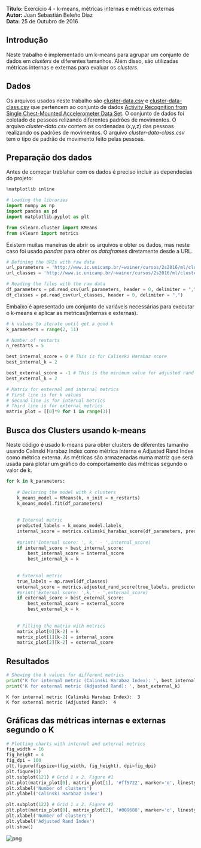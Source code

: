 
**Titulo:** Exercício 4 - k-means, métricas internas e métricas externas <br>
**Autor:** Juan Sebastián Beleño Díaz <br>
**Data:** 25 de Outubro de 2016 <br>

## Introdução
Neste trabalho é implementado um k-means para agrupar um conjunto de dados em *clusters* de diferentes tamanhos. Além disso, são utilizadas métricas internas e externas para evaluar os *clusters*.

## Dados
Os arquivos usados neste trabalho são [cluster-data.csv](http://www.ic.unicamp.br/%7Ewainer/cursos/2s2016/ml/cluster-data.csv) e [cluster-data-class.csv](http://www.ic.unicamp.br/%7Ewainer/cursos/2s2016/ml/cluster-data-class.csv) que pertencem ao conjunto de dados [Activity Recognition from Single Chest-Mounted Accelerometer Data Set](https://archive.ics.uci.edu/ml/datasets/Activity+Recognition+from+Single+Chest-Mounted+Accelerometer). O conjunto de dados foi coletado de pessoas relizando diferentes padrões de movimentos. O arquivo *cluster-data.csv* contem as cordenadas (x,y,z) das pessoas realizando os padrões de movimentos. O arquivo *cluster-data-class.csv* tem o tipo de padrão de movimento feito pelas pessoas.

## Preparação dos dados
Antes de começar trablahar com os dados é preciso incluir as dependecias do projeto:


```python
%matplotlib inline

# Loading the libraries
import numpy as np
import pandas as pd
import matplotlib.pyplot as plt

from sklearn.cluster import KMeans
from sklearn import metrics
```

Existem muitas maneiras de abrir os arquivos e obter os dados, mas neste caso foi usado *pandas* para obter os *dataframes* diretamente desde a URL.


```python
# Defining the URIs with raw data
url_parameters = 'http://www.ic.unicamp.br/~wainer/cursos/2s2016/ml/cluster-data.csv'
url_classes = 'http://www.ic.unicamp.br/~wainer/cursos/2s2016/ml/cluster-data-class.csv'

# Reading the files with the raw data
df_parameters = pd.read_csv(url_parameters, header = 0, delimiter = ",")
df_classes = pd.read_csv(url_classes, header = 0, delimiter = ",")
```

Embaixo é apresentado um conjunto de variáveis necessárias para executar o k-means e aplicar as metricas(internas e externas). 


```python
# k values to iterate until get a good k
k_parameters = range(2, 11)

# Number of restarts
n_restarts = 5

best_internal_score = 0 # This is for Calinski Harabaz score
best_internal_k = 2

best_external_score = -1 # This is the minimum value for adjusted rand score
best_external_k = 2

# Matrix for external and internal metrics
# First line is for k values
# Second line is for internal metrics
# Third line is for external metrics
matrix_plot = [[0]*9 for i in range(3)]
```

## Busca dos Clusters usando k-means
Neste código é usado k-means para obter clusters de diferentes tamanho usando Calinski Harabaz Index como métrica interna e Adjusted Rand Index como métrica externa. As métricas são armazenadas numa matriz que será usada para plotar um gráfico do comportamento das métricas segundo o valor de k.


```python
for k in k_parameters:
    
    # Declaring the model with k clusters
    k_means_model = KMeans(k, n_init = n_restarts)
    k_means_model.fit(df_parameters)
    
    
    # Internal metric
    predicted_labels = k_means_model.labels_
    internal_score = metrics.calinski_harabaz_score(df_parameters, predicted_labels)
    
    #print('Internal score: ', k,' - ',internal_score)
    if internal_score > best_internal_score:
        best_internal_score = internal_score
        best_internal_k = k
        
    
    # External metric
    true_labels = np.ravel(df_classes)
    external_score = metrics.adjusted_rand_score(true_labels, predicted_labels)
    #print('External score: ',k,' - ',external_score) 
    if external_score > best_external_score:
        best_external_score = external_score
        best_external_k = k
        
    
    # Filling the matrix with metrics
    matrix_plot[0][k-2] = k
    matrix_plot[1][k-2] = internal_score
    matrix_plot[2][k-2] = external_score
```

## Resultados


```python
# Showing the k values for different metrics
print('K for internal metric (Calinski Harabaz Index): ', best_internal_k)
print('K for external metric (Adjusted Rand): ', best_external_k)
```

    K for internal metric (Calinski Harabaz Index):  3
    K for external metric (Adjusted Rand):  4


## Gráficas das métricas internas e externas segundo o K


```python
# Plotting charts with internal and external metrics
fig_width = 16
fig_height = 4
fig_dpi = 100
plt.figure(figsize=(fig_width, fig_height), dpi=fig_dpi)
plt.figure(1)
plt.subplot(121) # Grid 1 x 2. Figure #1
plt.plot(matrix_plot[0], matrix_plot[1], '#ff5722', marker='o', linestyle='-')
plt.xlabel('Number of clusters')
plt.ylabel('Calinski Harabaz Index')

plt.subplot(122) # Grid 1 x 2. Figure #2
plt.plot(matrix_plot[0], matrix_plot[2], '#009688', marker='o', linestyle='-')
plt.xlabel('Number of clusters')
plt.ylabel('Adjusted Rand Index')
plt.show()
```


![png](https://github.com/jbeleno/machine_learning_unicamp/tree/master/exercicio_4_Metricas_Cluster/assets/fig_1.png)

